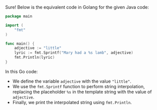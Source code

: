  Sure! Below is the equivalent code in Golang for the given Java code:

```go
package main

import (
	"fmt"
)

func main() {
	adjective := "little"
	lyric := fmt.Sprintf("Mary had a %s lamb", adjective)
	fmt.Println(lyric)
}
```

In this Go code:
- We define the variable `adjective` with the value `"little"`.
- We use the `fmt.Sprintf` function to perform string interpolation, replacing the placeholder `%s` in the template string with the value of `adjective`.
- Finally, we print the interpolated string using `fmt.Println`.
